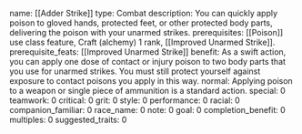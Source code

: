 name: [[Adder Strike]]
type: Combat
description: You can quickly apply poison to gloved hands, protected feet, or other protected body parts, delivering the poison with your unarmed strikes.
prerequisites: [[Poison]] use class feature, Craft (alchemy) 1 rank, [[Improved Unarmed Strike]].
prerequisite_feats: [[Improved Unarmed Strike]]
benefit: As a swift action, you can apply one dose of contact or injury poison to two body parts that you use for unarmed strikes. You must still protect yourself against exposure to contact poisons you apply in this way.
normal: Applying poison to a weapon or single piece of ammunition is a standard action.
special: 0
teamwork: 0
critical: 0
grit: 0
style: 0
performance: 0
racial: 0
companion_familiar: 0
race_name: 0
note: 0
goal: 0
completion_benefit: 0
multiples: 0
suggested_traits: 0
